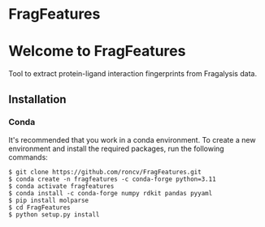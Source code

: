 # FragFeatures

# Welcome to FragFeatures

Tool to extract protein-ligand interaction fingerprints from Fragalysis data.

## Installation

### Conda

It's recommended that you work in a conda environment. To create a new environment and install the required packages, run the following commands:
```{bash}
$ git clone https://github.com/roncv/FragFeatures.git
$ conda create -n fragfeatures -c conda-forge python=3.11
$ conda activate fragfeatures
$ conda install -c conda-forge numpy rdkit pandas pyyaml
$ pip install molparse
$ cd FragFeatures
$ python setup.py install
```
